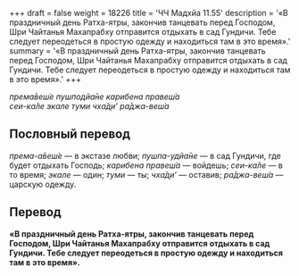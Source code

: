 +++
draft = false
weight = 18226
title = 'ЧЧ Мадхйа 11.55'
description = '«В праздничный день Ратха-ятры, закончив танцевать перед Господом, Шри Чайтанья Махапрабху отправится отдыхать в сад Гундичи. Тебе следует переодеться в простую одежду и находиться там в это время».'
summary = '«В праздничный день Ратха-ятры, закончив танцевать перед Господом, Шри Чайтанья Махапрабху отправится отдыхать в сад Гундичи. Тебе следует переодеться в простую одежду и находиться там в это время».'
+++

_према̄веш́е пушподйа̄не карибена правеш́а  
сеи-ка̄ле экале туми чха̄д̣и’ ра̄джа-веш́а_

## Пословный перевод

_према_\-_а̄веш́е_ — в экстазе любви; _пушпа_\-_удйа̄не_ — в сад Гундичи, где будет отдыхать Господь; _карибена_ _правеш́а_ — войдешь; _сеи_\-_ка̄ле_ — в то время; _экале_ — один; _туми_ — ты; _чха̄д̣и’_ — оставив; _ра̄джа_\-_веш́а_ — царскую одежду.

## Перевод

**«В праздничный день Ратха-ятры, закончив танцевать перед Господом, Шри Чайтанья Махапрабху отправится отдыхать в сад Гундичи. Тебе следует переодеться в простую одежду и находиться там в это время».**
